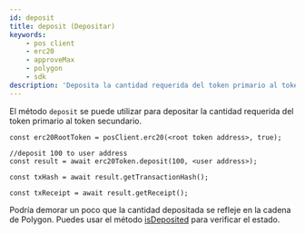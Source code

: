 ```yaml
---
id: deposit
title: deposit (Depositar)
keywords:
    - pos client
    - erc20
    - approveMax
    - polygon
    - sdk
description: 'Deposita la cantidad requerida del token primario al token secundario.'
---
```


El método `deposit` se puede utilizar para depositar la cantidad requerida del token primario al token secundario.

```
const erc20RootToken = posClient.erc20(<root token address>, true);

//deposit 100 to user address
const result = await erc20Token.deposit(100, <user address>);

const txHash = await result.getTransactionHash();

const txReceipt = await result.getReceipt();

```

Podría demorar un poco que la cantidad depositada se refleje en la cadena de Polygon. Puedes usar el método [isDeposited](/docs/develop/ethereum-polygon/matic-js/pos/is-deposited) para verificar el estado.
